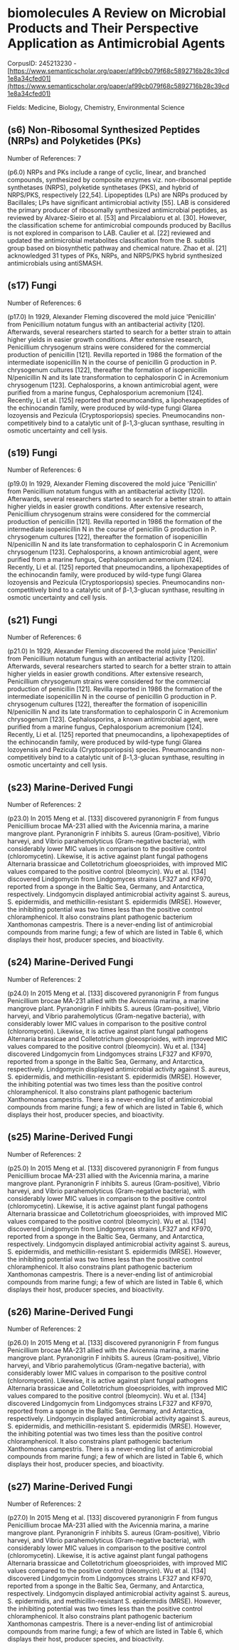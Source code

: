 # biomolecules A Review on Microbial Products and Their Perspective Application as Antimicrobial Agents

CorpusID: 245213230 - [https://www.semanticscholar.org/paper/af99cb079f68c5892716b28c39cd1e8a34cfed01](https://www.semanticscholar.org/paper/af99cb079f68c5892716b28c39cd1e8a34cfed01)

Fields: Medicine, Biology, Chemistry, Environmental Science

## (s6) Non-Ribosomal Synthesized Peptides (NRPs) and Polyketides (PKs)
Number of References: 7

(p6.0) NRPs and PKs include a range of cyclic, linear, and branched compounds, synthesized by composite enzymes viz. non-ribosomal peptide synthetases (NRPS), polyketide synthetases (PKS), and hybrid of NRPS/PKS, respectively [22,54]. Lipopeptides (LPs) are NRPs produced by Bacillales; LPs have significant antimicrobial activity [55]. LAB is considered the primary producer of ribosomally synthesized antimicrobial peptides, as reviewed by Alvarez-Sieiro et al. [53] and Pircalabioru et al. [30]. However, the classification scheme for antimicrobial compounds produced by Bacillus is not explored in comparison to LAB. Caulier et al. [22] reviewed and updated the antimicrobial metabolites classification from the B. subtilis group based on biosynthetic pathway and chemical nature. Zhao et al. [21] acknowledged 31 types of PKs, NRPs, and NRPS/PKS hybrid synthesized antimicrobials using antiSMASH.
## (s17) Fungi
Number of References: 6

(p17.0) In 1929, Alexander Fleming discovered the mold juice 'Penicillin' from Penicillium notatum fungus with an antibacterial activity [120]. Afterwards, several researchers started to search for a better strain to attain higher yields in easier growth conditions. After extensive research, Penicillium chrysogenum strains were considered for the commercial production of penicillin [121]. Revilla reported in 1986 the formation of the intermediate isopenicillin N in the course of penicillin G production in P. chrysogenum cultures [122], thereafter the formation of isopenicillin N/penicillin N and its late transformation to cephalosporin C in Acremonium chrysogenum [123]. Cephalosporins, a known antimicrobial agent, were purified from a marine fungus, Cephalosporium acremonium [124]. Recently, Li et al. [125] reported that pneumocandins, a lipohexapeptides of the echinocandin family, were produced by wild-type fungi Glarea lozoyensis and Pezicula (Cryptosporiopsis) species. Pneumocandins non-competitively bind to a catalytic unit of β-1,3-glucan synthase, resulting in osmotic uncertainty and cell lysis.
## (s19) Fungi
Number of References: 6

(p19.0) In 1929, Alexander Fleming discovered the mold juice 'Penicillin' from Penicillium notatum fungus with an antibacterial activity [120]. Afterwards, several researchers started to search for a better strain to attain higher yields in easier growth conditions. After extensive research, Penicillium chrysogenum strains were considered for the commercial production of penicillin [121]. Revilla reported in 1986 the formation of the intermediate isopenicillin N in the course of penicillin G production in P. chrysogenum cultures [122], thereafter the formation of isopenicillin N/penicillin N and its late transformation to cephalosporin C in Acremonium chrysogenum [123]. Cephalosporins, a known antimicrobial agent, were purified from a marine fungus, Cephalosporium acremonium [124]. Recently, Li et al. [125] reported that pneumocandins, a lipohexapeptides of the echinocandin family, were produced by wild-type fungi Glarea lozoyensis and Pezicula (Cryptosporiopsis) species. Pneumocandins non-competitively bind to a catalytic unit of β-1,3-glucan synthase, resulting in osmotic uncertainty and cell lysis.
## (s21) Fungi
Number of References: 6

(p21.0) In 1929, Alexander Fleming discovered the mold juice 'Penicillin' from Penicillium notatum fungus with an antibacterial activity [120]. Afterwards, several researchers started to search for a better strain to attain higher yields in easier growth conditions. After extensive research, Penicillium chrysogenum strains were considered for the commercial production of penicillin [121]. Revilla reported in 1986 the formation of the intermediate isopenicillin N in the course of penicillin G production in P. chrysogenum cultures [122], thereafter the formation of isopenicillin N/penicillin N and its late transformation to cephalosporin C in Acremonium chrysogenum [123]. Cephalosporins, a known antimicrobial agent, were purified from a marine fungus, Cephalosporium acremonium [124]. Recently, Li et al. [125] reported that pneumocandins, a lipohexapeptides of the echinocandin family, were produced by wild-type fungi Glarea lozoyensis and Pezicula (Cryptosporiopsis) species. Pneumocandins non-competitively bind to a catalytic unit of β-1,3-glucan synthase, resulting in osmotic uncertainty and cell lysis.
## (s23) Marine-Derived Fungi
Number of References: 2

(p23.0) In 2015 Meng et al. [133] discovered pyranonigrin F from fungus Penicillium brocae MA-231 allied with the Avicennia marina, a marine mangrove plant. Pyranonigrin F inhibits S. aureus (Gram-positive), Vibrio harveyi, and Vibrio parahemolyticus (Gram-negative bacteria), with considerably lower MIC values in comparison to the positive control (chloromycetin). Likewise, it is active against plant fungal pathogens Alternaria brassicae and Colletotrichum gloeosprioides, with improved MIC values compared to the positive control (bleomycin). Wu et al. [134] discovered Lindgomycin from Lindgomyces strains LF327 and KF970, reported from a sponge in the Baltic Sea, Germany, and Antarctica, respectively. Lindgomycin displayed antimicrobial activity against S. aureus, S. epidermidis, and methicillin-resistant S. epidermidis (MRSE). However, the inhibiting potential was two times less than the positive control chloramphenicol. It also constrains plant pathogenic bacterium Xanthomonas campestris. There is a never-ending list of antimicrobial compounds from marine fungi; a few of which are listed in Table 6, which displays their host, producer species, and bioactivity. 
## (s24) Marine-Derived Fungi
Number of References: 2

(p24.0) In 2015 Meng et al. [133] discovered pyranonigrin F from fungus Penicillium brocae MA-231 allied with the Avicennia marina, a marine mangrove plant. Pyranonigrin F inhibits S. aureus (Gram-positive), Vibrio harveyi, and Vibrio parahemolyticus (Gram-negative bacteria), with considerably lower MIC values in comparison to the positive control (chloromycetin). Likewise, it is active against plant fungal pathogens Alternaria brassicae and Colletotrichum gloeosprioides, with improved MIC values compared to the positive control (bleomycin). Wu et al. [134] discovered Lindgomycin from Lindgomyces strains LF327 and KF970, reported from a sponge in the Baltic Sea, Germany, and Antarctica, respectively. Lindgomycin displayed antimicrobial activity against S. aureus, S. epidermidis, and methicillin-resistant S. epidermidis (MRSE). However, the inhibiting potential was two times less than the positive control chloramphenicol. It also constrains plant pathogenic bacterium Xanthomonas campestris. There is a never-ending list of antimicrobial compounds from marine fungi; a few of which are listed in Table 6, which displays their host, producer species, and bioactivity. 
## (s25) Marine-Derived Fungi
Number of References: 2

(p25.0) In 2015 Meng et al. [133] discovered pyranonigrin F from fungus Penicillium brocae MA-231 allied with the Avicennia marina, a marine mangrove plant. Pyranonigrin F inhibits S. aureus (Gram-positive), Vibrio harveyi, and Vibrio parahemolyticus (Gram-negative bacteria), with considerably lower MIC values in comparison to the positive control (chloromycetin). Likewise, it is active against plant fungal pathogens Alternaria brassicae and Colletotrichum gloeosprioides, with improved MIC values compared to the positive control (bleomycin). Wu et al. [134] discovered Lindgomycin from Lindgomyces strains LF327 and KF970, reported from a sponge in the Baltic Sea, Germany, and Antarctica, respectively. Lindgomycin displayed antimicrobial activity against S. aureus, S. epidermidis, and methicillin-resistant S. epidermidis (MRSE). However, the inhibiting potential was two times less than the positive control chloramphenicol. It also constrains plant pathogenic bacterium Xanthomonas campestris. There is a never-ending list of antimicrobial compounds from marine fungi; a few of which are listed in Table 6, which displays their host, producer species, and bioactivity. 
## (s26) Marine-Derived Fungi
Number of References: 2

(p26.0) In 2015 Meng et al. [133] discovered pyranonigrin F from fungus Penicillium brocae MA-231 allied with the Avicennia marina, a marine mangrove plant. Pyranonigrin F inhibits S. aureus (Gram-positive), Vibrio harveyi, and Vibrio parahemolyticus (Gram-negative bacteria), with considerably lower MIC values in comparison to the positive control (chloromycetin). Likewise, it is active against plant fungal pathogens Alternaria brassicae and Colletotrichum gloeosprioides, with improved MIC values compared to the positive control (bleomycin). Wu et al. [134] discovered Lindgomycin from Lindgomyces strains LF327 and KF970, reported from a sponge in the Baltic Sea, Germany, and Antarctica, respectively. Lindgomycin displayed antimicrobial activity against S. aureus, S. epidermidis, and methicillin-resistant S. epidermidis (MRSE). However, the inhibiting potential was two times less than the positive control chloramphenicol. It also constrains plant pathogenic bacterium Xanthomonas campestris. There is a never-ending list of antimicrobial compounds from marine fungi; a few of which are listed in Table 6, which displays their host, producer species, and bioactivity. 
## (s27) Marine-Derived Fungi
Number of References: 2

(p27.0) In 2015 Meng et al. [133] discovered pyranonigrin F from fungus Penicillium brocae MA-231 allied with the Avicennia marina, a marine mangrove plant. Pyranonigrin F inhibits S. aureus (Gram-positive), Vibrio harveyi, and Vibrio parahemolyticus (Gram-negative bacteria), with considerably lower MIC values in comparison to the positive control (chloromycetin). Likewise, it is active against plant fungal pathogens Alternaria brassicae and Colletotrichum gloeosprioides, with improved MIC values compared to the positive control (bleomycin). Wu et al. [134] discovered Lindgomycin from Lindgomyces strains LF327 and KF970, reported from a sponge in the Baltic Sea, Germany, and Antarctica, respectively. Lindgomycin displayed antimicrobial activity against S. aureus, S. epidermidis, and methicillin-resistant S. epidermidis (MRSE). However, the inhibiting potential was two times less than the positive control chloramphenicol. It also constrains plant pathogenic bacterium Xanthomonas campestris. There is a never-ending list of antimicrobial compounds from marine fungi; a few of which are listed in Table 6, which displays their host, producer species, and bioactivity.   

